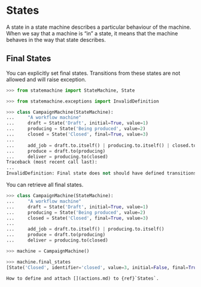 
# States

A state in a state machine describes a particular behaviour of the machine.  When we say that
a machine is “in” a state, it means that the machine behaves in the way that state describes.



## Final States


You can explicitly set final states.
Transitions from these states are not allowed and will raise exception.

```py
>>> from statemachine import StateMachine, State

>>> from statemachine.exceptions import InvalidDefinition

>>> class CampaignMachine(StateMachine):
...     "A workflow machine"
...     draft = State('Draft', initial=True, value=1)
...     producing = State('Being produced', value=2)
...     closed = State('Closed', final=True, value=3)
...
...     add_job = draft.to.itself() | producing.to.itself() | closed.to(producing)
...     produce = draft.to(producing)
...     deliver = producing.to(closed)
Traceback (most recent call last):
...
InvalidDefinition: Final state does not should have defined transitions starting from that state

```

You can retrieve all final states.

```py
>>> class CampaignMachine(StateMachine):
...     "A workflow machine"
...     draft = State('Draft', initial=True, value=1)
...     producing = State('Being produced', value=2)
...     closed = State('Closed', final=True, value=3)
...
...     add_job = draft.to.itself() | producing.to.itself()
...     produce = draft.to(producing)
...     deliver = producing.to(closed)

>>> machine = CampaignMachine()

>>> machine.final_states
[State('Closed', identifier='closed', value=3, initial=False, final=True)]

```

```{seealso}
How to define and attach [](actions.md) to {ref}`States`.
```
